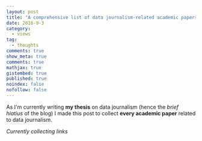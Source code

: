 ```yaml
---
layout: post
title: "A comprehensive list of data journalism-related academic papers"
date: 2016-9-3
category:
  - views
tag:
  - thoughts
comments: true
show_meta: true
comments: true
mathjax: true
gistembed: true
published: true
noindex: false
nofollow: false
---
```


As I'm currently writing **my thesis** on data journalism (hence the *brief hiatius* of the blog) I made this post to collect **every academic paper** related to data journalism.

<!--more-->

*Currently collecting links*
